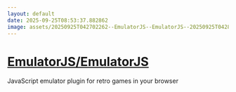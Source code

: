```yaml
---
layout: default
date: 2025-09-25T08:53:37.882862
image: assets/20250925T042702262--EmulatorJS--EmulatorJS--20250925T042834141--cropped.png
---
```


# [EmulatorJS/EmulatorJS](https://github.com/EmulatorJS/EmulatorJS)

JavaScript emulator plugin for retro games in your browser

